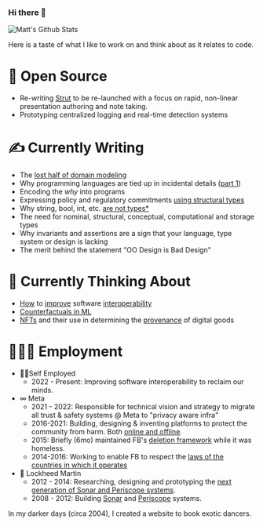### Hi there 👋

![Matt's Github Stats](https://github-readme-stats.vercel.app/api?username=tantaman&show_icons=true&theme=moltack)

Here is a taste of what I like to work on and think about as it relates to code.

# 🔭 Open Source
* Re-writing [Strut](https://github.com/tantaman/Strut) to be re-launched with a focus on rapid, non-linear presentation authoring and note taking.
* Prototyping centralized logging and real-time detection systems

# ✍️ Currently Writing
* The [lost half of domain modeling](https://tantaman.com/2021-12-16-Missing-Mutation-Primitives/)
* Why programming languages are tied up in incidental details ([part 1](https://tantaman.com/2021-12-17-Object-Identity/))
* Encoding the _why_ into programs
* Expressing policy and regulatory commitments [using structural types](https://www.typescriptlang.org/play?#code/PTAEFEA8EMFsAcA2BTU8D2iCWBjLyBnAKBFABUALQ1AJ2XjoOQDsAXUVirZgcwI4rR2Ad1Q5ozUAFcmA1ABMh0UADN0NAHQkw4DTw0AaUKNDjJM1FnZqaoAEwroOUOtPo2T9lgTrWW1gCe8KgACpi4AaAAvKAARGTC6ABiTrGgAD5xAMLurJ4Akj40rLEA3ETa5EGorOigdAzUbAJCoATosKjw+Dio6CqginmgWPzQiIjoovIcdQBGqBYzUszyyLYY2DiRZPBEgcGgAIITU8jyADxkRrugyJCsLPL8YVsBAHzR5KAAZKAA3kRQMC0OFtgAuAFAkEwgDaAGkRpJdgBdSGsGhSZDlGEAXyI+MqZGqLXYDUYLFY-E4rWU3WQvRcAyGykE-E2uHwYwI7TwQnOxisFBGrH2JNenPOV0+MTIvyhMI5EIVMJBCKRoAl2xRAH50ZjsdDgfjCQdQhR3KgYoCYVh5JDmFJYAsaDiQY7YJCCBjuDxyrjypVvBhijkPDgqW0LVJEDN3IhIgtQONJtNZi5gjR+S5JCzSaA2XJQAADMN5COFEOsYugt5EFQrCNYdwjIqsMueAgACgsNEhJ1TUpCFuYyCMsQ7FbbsXeAEoVcCcO52igNJMeF2AOTB3xucNUjSHzez-0VUisRIpZwEaOxnMJ0BJlNnGa1DPrbMtvM09iFzioYsEmSJwayVAJ60bVhm0kC9gJwHsmD7Y5TmmC5h0tccgKvGd5xtEEl2YFdkDXdAN03BxoGPU9KgAZVYKQ5lUSDoPzWJJmgZ5kzQEdUA9F1VBoDoixZOZoCYWIIOYJsW3Y+R0NHLs7QdJ0XVnSEtXwS55OQT48OBOh6JoSR-jtIwPUhWIAHYAFYbIANhsgBmAAGABOWIjDAyF-lxAMCTPMAsioHAAGt83-WtJVfLheALMSuN6YpoG4SLtkk6TJBwYKQoHF8rhuShfTuB4nheMFNOlG4tUie5HlWMq3neLsjQEX1ITIQreAMFqvPIarurU5DB0uDqYp4KqwQ+DJpFWZAVG4AU9JGAYu04X0NDA2EwJRaIohiDEsVwlqYQMqQjNa2L4ty1DRt9CbGrdY0KhO5BDOYaiCO9bjLS+WTtK7ABGOxHJPAKi1kgV4B40A+PWOKCGYTd2AWFhTGygU3yYSwBisUwJEqJMllUVwCPLLw2w0cguH4UYuLNO4aEEzQiB3UNck7LsoctUHaO8LBEGgWw3wi6A5nQAA3Yj9kvJxOZ4nnSCChkwp-IswOK0YqSIT72Cy5WBRiPXQuu845Yw0BN0nVhK18KiWZWo2QvOI6YVIG3iiK0nOxGfhmDqSZeDh5R6fWJmWtZ9t2YjbtHed08gA)
* Why string, bool, int, etc. [are not types*](https://tantaman.com/2020-05-19-These-Are-Not-Types/)
* The need for nominal, structural, conceptual, computational and storage types
* Why invariants and assertions are a sign that your language, type system or design is lacking
* The merit behind the statement "OO Design is Bad Design"

# 🤔 Currently Thinking About
* [How](https://www.geoffreylitt.com/2021/03/05/bring-your-own-client.html) to [improve](https://plaintextaccounting.org/) software [interoperability](https://stratechery.com/2021/the-webs-missing-interoperability/)
* [Counterfactuals in ML](https://www.amazon.com/Book-Why-Science-Cause-Effect/dp/1541698967/ref=asc_df_1541698967/?tag=hyprod-20&linkCode=df0&hvadid=459440273404&hvpos=&hvnetw=g&hvrand=6941749223415101727&hvpone=&hvptwo=&hvqmt=&hvdev=c&hvdvcmdl=&hvlocint=&hvlocphy=9007770&hvtargid=pla-917887947980&psc=1)
* [NFTs](https://en.wikipedia.org/wiki/Non-fungible_token) and their use in determining the [provenance](https://en.wikipedia.org/wiki/Provenance) of digital goods

# 👨🏻‍🔬 Employment
* 👨‍🚀Self Employed
  * 2022 - Present: Improving software interoperability to reclaim our minds.
* ∞ Meta
  * 2021 - 2022: Responsible for technical vision and strategy to migrate all trust & safety systems @ Meta to "privacy aware infra"
  * 2016-2021: Building, designing & inventing platforms to protect the community from harm. Both [online and offline](https://about.fb.com/news/category/integrity-security/).
  * 2015: Briefly (6mo) maintained FB's [deletion framework](https://engineering.fb.com/2020/08/12/security/delf/) while it was homeless.
  * 2014-2016: Working to enable FB to respect the [laws of the countries in which it operates](https://transparency.facebook.com/)
* 🚢  Lockheed Martin
  * 2012 - 2014: Researching, designing and prototyping the [next generation of Sonar and Periscope systems](https://www.lockheedmartin.com/en-us/news/features/2016/webt-navy-area-51.html).
  * 2008 - 2012: Building [Sonar](https://en.wikipedia.org/wiki/Sonar) and [Periscope](https://en.wikipedia.org/wiki/Periscope) systems.

In my darker days (circa 2004), I created a website to book exotic dancers.


<!--
**tantaman/tantaman** is a ✨ _special_ ✨ repository because its `README.md` (this file) appears on your GitHub profile.

Here are some ideas to get you started:

- 🔭 I’m currently working on ...
- 🌱 I’m currently learning ...
- 👯 I’m looking to collaborate on ...
- 🤔 I’m looking for help with ...
- 💬 Ask me about ...
- 📫 How to reach me: ...
- 😄 Pronouns: ...
- ⚡ Fun fact: ...
-->
